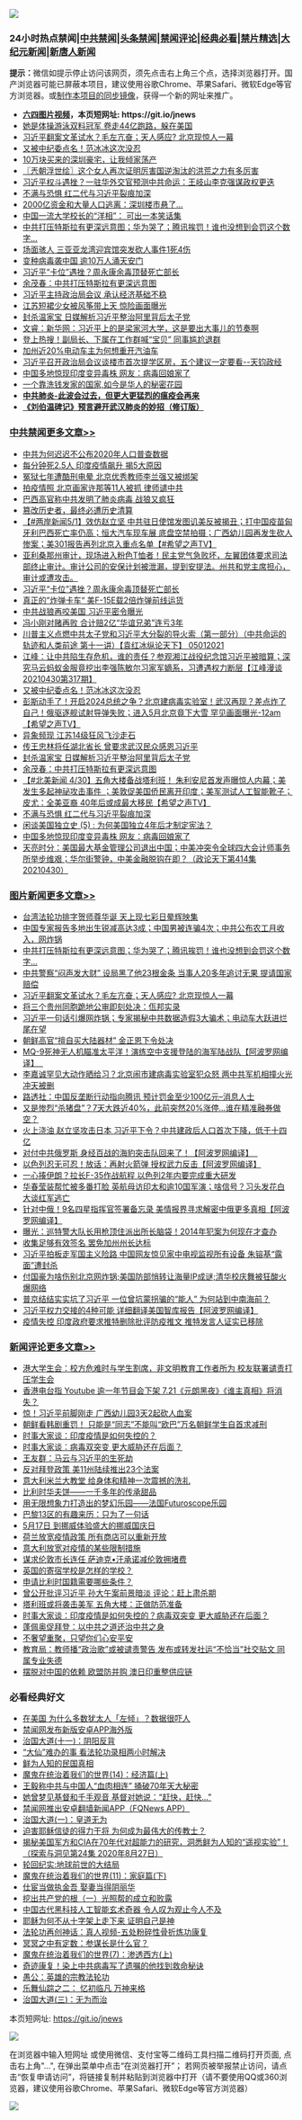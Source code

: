 ![](https://raw.githubusercontent.com/fqnews/bnews/master/64photo/fqnews-qr.jpg)

<div id="tt">
<h3>24小时热点禁闻|<a href="#%E4%B8%AD%E5%85%B1%E7%A6%81%E9%97%BB%E6%9B%B4%E5%A4%9A%E6%96%87%E7%AB%A0">中共禁闻</a>|<a href="#%E5%9B%BE%E7%89%87%E6%96%B0%E9%97%BB%E6%9B%B4%E5%A4%9A%E6%96%87%E7%AB%A0">头条禁闻</a>|<a href="#%E6%96%B0%E9%97%BB%E8%AF%84%E8%AE%BA%E6%9B%B4%E5%A4%9A%E6%96%87%E7%AB%A0">禁闻评论|<a href="#%E5%BF%85%E7%9C%8B%E7%BB%8F%E5%85%B8%E5%A5%BD%E6%96%87">经典必看|<a href="/video.md#%E7%A6%81%E7%89%87%E7%B2%BE%E9%80%89">禁片精选</a>|<a href="https://github.com/fqnews/djy/blob/master/gb/nf1351518.md#1">大纪元新闻</a>|<a href="https://github.com/fqnews/ntdtv/blob/master/gb/prog204.md#1">新唐人新闻</a></h3>
<div><b>提示：</b>微信如提示停止访问该网页，须先点击右上角三个点，选择浏览器打开。国产浏览器可能已屏蔽本项目，建议使用谷歌Chrome、苹果Safari、微软Edge等官方浏览器。或<a href="https://github.com/fqnews/bnews/blob/master/%E5%88%B6%E4%BD%9Cgit%E7%A6%81%E9%97%BB%E9%95%9C%E5%83%8F.md">制作本项目的同步镜像</a>，获得一个新的网址来推广。</div>
<ul>
<li><b><a href="http://d1.bdrive.tk/64.mp4" target="_blank">六四图片视频</a>，本页短网址: https://git.io/jnews</b></li>
<li><a href="/yule/20210501/1537305.md">她是体操游泳双料冠军 卷走44亿跑路，躲在美国</a></li>
<li><a href="/topimagenews/20210501/1537439.md">习近平翻案文革试水？毛左亢奋；天人感应? 北京现惊人一幕</a></li>
<li><a href="/cbnews/20210501/1537527.md">又被中纪委点名！范冰冰这次没忍</a></li>
<li><a href="/cbnews/20210501/1537289.md">10万块买来的深圳豪宅，让我倾家荡产</a></li>
<li><a href="/ssgc/20210501/1537280.md">〖兲朝浮世绘〗这个女人再次证明厉害国逆淘汰的洪荒之力有多厉害</a></li>
<li><a href="/comments/20210501/1537553.md">习近平权斗遇挫？一驻华外交官预测中共命运：王岐山李克强谋政权更迭</a></li>
<li><a href="/cbnews/20210501/1537441.md">不满与恐惧 红二代与习近平裂痕加深</a></li>
<li><a href="/cnnews/20210501/1537454.md">2000亿资金和大量人口逃离：深圳楼市悬了…</a></li>
<li><a href="/cnnews/20210501/1537315.md">中国一流大学校长的“洋相”： 可出一本笑话集</a></li>
<li><a href="/topimagenews/20210501/1537673.md">中共打压特斯拉有更深远意图；华为哭了；腾讯挨罚！谁也没想到会罚这个数字…</a></li>
<li><a href="/cnnews/20210501/1537228.md">场面骇人 三亚亚龙湾迎宾馆突发砍人事件1死4伤</a></li>
<li><a href="/cnnews/20210501/1537629.md">变种病毒袭中国 逾10万人涌天安门</a></li>
<li><a href="/cbnews/20210501/1537616.md">习近平“卡位”遇挫？周永康余毒顶替死亡部长</a></li>
<li><a href="/cbnews/20210501/1537461.md">余茂春：中共打压特斯拉有更深远意图</a></li>
<li><a href="/cnnews/20210501/1537229.md">习近平主持政治局会议 承认经济基础不稳</a></li>
<li><a href="/cnnews/20210501/1537417.md">江苏短裙少女被风筝带上天 惊险画面曝光</a></li>
<li><a href="/cbnews/20210501/1537505.md">封杀温家宝 日媒解析习近平整治阿里背后太子党</a></li>
<li><a href="/bannedvideo/20210501/1537631.md">文睿：新华网：习近平上的是梁家河大学，这是要出大事儿的节奏啊</a></li>
<li><a href="/cbnews/20210501/1537214.md">登上热搜！副局长、下属在工作群喊“宝贝” 同事尴尬退群</a></li>
<li><a href="/cnnews/20210501/1537562.md">加州近20%电动车主为何想重开汽油车</a></li>
<li><a href="/bannedvideo/20210501/1537601.md">习近平召开政治局会议谈楼市首次提学区房，五个建议一定要看--天钧政经</a></li>
<li><a href="/cbnews/20210501/1537369.md">中国多地惊现印度变异毒株 网友：病毒回娘家了</a></li>
<li><a href="/worldnews/20210501/1537317.md">一个靠洗钱发家的国家,如今是华人的秘密花园</a></li>
<li><b><a href="/comments/20200211/1275071.md" target="_blank">中共肺炎-此波会过去，但更大更猛烈的瘟疫会再来</a></b></li>
<li><b><a href="/comments/20200207/1272816.md" target="_blank">《刘伯温碑记》预言避开武汉肺炎的妙招（修订版）</a></b></li>
</ul>
</div>

<div class="catlist">
<h3><a href="/cbnews/" target="_blank">中共禁闻</a><span><a href="/cbnews/" target="_blank" rel="nofollow">更多文章>></a></span></h3>
<ul>
<li><a href="/cbnews/20210501/1537808.md" target="_blank">中共为何迟迟不公布2020年人口普查数据</a></li>
<li><a href="/cbnews/20210501/1537807.md" target="_blank">每分钟死2.5人 印度疫情飙升 揭5大原因</a></li>
<li><a href="/cbnews/20210501/1537772.md" target="_blank">冤狱七年遭酷刑电晕 北京优秀教师李兰强又被绑架</a></li>
<li><a href="/cbnews/20210501/1537771.md" target="_blank">拍疫情照 北京画家许那等11人被抓 律师谴中共</a></li>
<li><a href="/cbnews/20210501/1537751.md" target="_blank">巴西高官称中共发明了肺炎病毒 战狼又疯狂</a></li>
<li><a href="/cbnews/20210501/1537713.md" target="_blank">篡改历史者，最终必遭历史清算</a></li>
<li><a href="/comments/20210501/1537689.md" target="_blank">【#两岸新闻5/1】效仿赵立坚 中共驻日使馆发图讥美反被揭丑；打中国疫苗匈牙利巴西死亡率仍高；恒大汽车现车展 底盘空禁拍摄；广西幼儿园再发生砍人惨案；美301报告再列北京入重点名单【#希望之声TV】</a></li>
<li><a href="/comments/20210501/1537675.md" target="_blank">亚利桑那州审计，现场进入粉色T恤者！民主党气急败坏，左翼团体要求司法部终止审计。审计公司的安保计划被泄漏，提到安提法。州共和党主席担心，审计或遭攻击。</a></li>
<li><a href="/cbnews/20210501/1537616.md" target="_blank">习近平“卡位”遇挫？周永康余毒顶替死亡部长</a></li>
<li><a href="/cbnews/20210501/1537571.md" target="_blank">真正的”炸弹卡车“ 美F-15E载2倍炸弹前线运货</a></li>
<li><a href="/cbnews/20210501/1537570.md" target="_blank">中共战狼再咬美国 习近平密令曝光</a></li>
<li><a href="/cbnews/20210501/1537552.md" target="_blank">冯小刚对赌再败 合计赔2亿“华谊兄弟”连亏3年</a></li>
<li><a href="/comments/20210501/1537551.md" target="_blank">川普主义点燃中共太子党和习近平大分裂的导火索（第一部分）（中共命运的轨迹和人类前途  第十一讲）【袁红冰纵论天下】 05012021</a></li>
<li><a href="/cbnews/20210501/1537537.md" target="_blank">江峰：让中共陷生存危机，谁的责任？参观湘江战役纪念馆习近平被暗算；深究马云蚂蚁金服竟挖出李强陈敏尔习家军嫡系，习遭遇权力断层【江峰漫谈20210430第317期】</a></li>
<li><a href="/cbnews/20210501/1537527.md" target="_blank">又被中纪委点名！范冰冰这次没忍</a></li>
<li><a href="/comments/20210501/1537526.md" target="_blank">彭斯动手了！开启2024总统之争？北京建病毒实验室！武汉再现？差点炸了自己！俄驱逐舰试射导弹失败；进入5月北京竟下大雪 罕见画面曝光-12am【希望之声TV】</a></li>
<li><a href="/cbnews/20210501/1537516.md" target="_blank">异象频现 江苏14级狂风飞沙走石</a></li>
<li><a href="/cbnews/20210501/1537506.md" target="_blank">传王忠林将任湖北省长 曾要求武汉民众感恩习近平</a></li>
<li><a href="/cbnews/20210501/1537505.md" target="_blank">封杀温家宝 日媒解析习近平整治阿里背后太子党</a></li>
<li><a href="/cbnews/20210501/1537461.md" target="_blank">余茂春：中共打压特斯拉有更深远意图</a></li>
<li><a href="/comments/20210501/1537449.md" target="_blank">【#北美新闻 4/30】五角大楼备战塔利班！ 朱利安尼首发声曝惊人内幕；美发生多起神祕攻击事件 ；美敦促美国侨民离开印度；美军测试人工智能靴子；皮尤：全美亚裔 40年后或成最大移民【希望之声TV】</a></li>
<li><a href="/cbnews/20210501/1537441.md" target="_blank">不满与恐惧 红二代与习近平裂痕加深</a></li>
<li><a href="/comments/20210501/1537398.md" target="_blank">闲谈美国独立史 (5) : 为何美国独立4年后才制定宪法？</a></li>
<li><a href="/cbnews/20210501/1537369.md" target="_blank">中国多地惊现印度变异毒株 网友：病毒回娘家了</a></li>
<li><a href="/cbnews/20210501/1537368.md" target="_blank">天亮时分：美国最大基金管理公司退出中国；中美冲突令全球四大会计师事务所举步维艰；华尔街警钟，中美金融脱钩在即？（政论天下第414集 20210430）</a></li>

</ul>
</div>
<div class="catlist">
<h3><a href="/topimagenews/" target="_blank">图片新闻</a><span><a href="/topimagenews/" target="_blank" rel="nofollow">更多文章>></a></span></h3>
<ul>
<li><a href="/topimagenews/20210501/1537817.md" target="_blank">台湾法轮功排字贺师尊华诞 天上现七彩日晕辉映集</a></li>
<li><a href="/topimagenews/20210501/1537770.md" target="_blank">中国专家报告多地出生锐减高达3成；中国男被连骗4次；中共公布农工月收入，网炸锅</a></li>
<li><a href="/topimagenews/20210501/1537673.md" target="_blank">中共打压特斯拉有更深远意图；华为哭了；腾讯挨罚！谁也没想到会罚这个数字…</a></li>
<li><a href="/topimagenews/20210501/1537603.md" target="_blank">中共警察“闷声发大财” 设局黑了他23根金条 当事人20多年追讨无果 提请国家赔偿</a></li>
<li><a href="/topimagenews/20210501/1537439.md" target="_blank">习近平翻案文革试水？毛左亢奋；天人感应? 北京现惊人一幕</a></li>
<li><a href="/topimagenews/20210501/1537438.md" target="_blank">将三个贵州同胞跪地公审即刻处决：佤邦实录</a></li>
<li><a href="/topimagenews/20210430/1536975.md" target="_blank">习近平一句话引爆网炸锅；专家揭秘中共数据造假3大骗术；电动车大跃进烂尾在望</a></li>
<li><a href="/topimagenews/20210430/1536842.md" target="_blank">朝鲜高官“擅自买大陆器材” 金正恩下令处决</a></li>
<li><a href="/topimagenews/20210430/1536829.md" target="_blank">MQ-9死神无人机瞄准太平洋！演练空中支援登陆的海军陆战队【阿波罗网编译】  </a></li>
<li><a href="/topimagenews/20210430/1536738.md" target="_blank">李嘉诚罕见大动作晒给习？北京闹市建病毒实验室犯众怒 两中共军机相撞火光冲天被删</a></li>
<li><a href="/topimagenews/20210430/1536651.md" target="_blank">路透社：中国反垄断行动指向腾讯 预计罚金至少100亿元&#8211;消息人士</a></li>
<li><a href="/topimagenews/20210429/1536013.md" target="_blank">又是惨烈“杀猪盘”？7天大跌近40%，此前突然20%涨停…谁在精准融券做空？</a></li>
<li><a href="/topimagenews/20210428/1535537.md" target="_blank">火上浇油 赵立坚攻击日本 习近平下令？中共建政后人口首次下降，低于十四亿</a></li>
<li><a href="/topimagenews/20210428/1535430.md" target="_blank">对付中共俄罗斯 身经百战的海豹突击队回来了！【阿波罗网编译】  </a></li>
<li><a href="/topimagenews/20210428/1535346.md" target="_blank">以色列忍无可忍！放话：再射火箭弹 授权武力反击【阿波罗网编译】</a></li>
<li><a href="/topimagenews/20210428/1535299.md" target="_blank">一心揍伊朗？拉长F-35作战航程 以色列2年内要完成重大研发</a></li>
<li><a href="/topimagenews/20210427/1534826.md" target="_blank">华春莹装帮忙被多番打脸 英航母访印太和逾10国军演；啥信号？习头发花白大谈红军逃亡</a></li>
<li><a href="/topimagenews/20210427/1534723.md" target="_blank">针对中俄！9名四星指挥官签署备忘录 美情报界寻求解密中俄更多真相【阿波罗网编译】</a></li>
<li><a href="/topimagenews/20210427/1534591.md" target="_blank">曝光：巡特警大队长用枪顶住派出所长脑袋！2014年犯案为何现在才查办</a></li>
<li><a href="/topimagenews/20210427/1534584.md" target="_blank">收集足够有效签名 罢免加州州长达标</a></li>
<li><a href="/topimagenews/20210427/1534438.md" target="_blank">习近平拍板走军国主义险路 中国网友惊见家中电视监视所有设备 朱镕基“露面”遭封杀</a></li>
<li><a href="/topimagenews/20210426/1534079.md" target="_blank">付国豪为啥伤别北京网炸锅;美国防部悄转让海量IP成谜;清华校庆舞被狂酸火爆网络</a></li>
<li><a href="/topimagenews/20210426/1533900.md" target="_blank">普京结结实实坑了习近平 一位曾坑蒙拐骗的“能人” 为何站到中南海前？</a></li>
<li><a href="/topimagenews/20210426/1533897.md" target="_blank">习近平权力交接的4种可能 详细翻译美国智库报告【阿波罗网编译】</a></li>
<li><a href="/topimagenews/20210426/1533645.md" target="_blank">疫情失控 印度政府要求推特删除批评防疫推文 推特发言人证实已移除</a></li>

</ul>
</div>
<div class="catlist">
<h3><a href="/comments/" target="_blank">新闻评论</a><span><a href="/comments/" target="_blank" rel="nofollow">更多文章>></a></span></h3>
<ul>
<li><a href="/comments/20210502/1537821.md" target="_blank">港大学生会：校方危难时与学生割席，非文明教育工作者所为 校友联署谴责打压学生会</a></li>
<li><a href="/comments/20210502/1537820.md" target="_blank">香港电台指 Youtube 逾一年节目会下架 7.21《元朗黑夜》《谁主真相》将消失？</a></li>
<li><a href="/comments/20210502/1537819.md" target="_blank">惊！习近平前脚刚走 广西幼儿园3天2起砍人血案</a></li>
<li><a href="/comments/20210502/1537818.md" target="_blank">朝鲜看韩剧重罚！ 只能是“同志”不能叫“欧巴”万名朝鲜学生自首求减刑</a></li>
<li><a href="/comments/20210501/1537806.md" target="_blank">时事大家谈：印度疫情是如何失控的？</a></li>
<li><a href="/comments/20210501/1537805.md" target="_blank">时事大家谈：病毒双突变 更大威胁还在后面？</a></li>
<li><a href="/comments/20210501/1537804.md" target="_blank">王友群：马云与习近平的生死劫</a></li>
<li><a href="/comments/20210501/1537791.md" target="_blank">反对拜登政策 美11州陆续推出23个法案</a></li>
<li><a href="/comments/20210501/1537790.md" target="_blank">意大利米兰大教堂 给身体和精神一次震撼的洗礼</a></li>
<li><a href="/comments/20210501/1537789.md" target="_blank">比利时华夫饼——一千多年的传承甜品</a></li>
<li><a href="/comments/20210501/1537788.md" target="_blank">用无限想象力打造出的梦幻乐园——法国Futuroscope乐园</a></li>
<li><a href="/comments/20210501/1537787.md" target="_blank">巴黎13区的有趣来历：只为了一句话</a></li>
<li><a href="/comments/20210501/1537786.md" target="_blank">5月17日 到挪威体验盛大的挪威国庆日</a></li>
<li><a href="/comments/20210501/1537785.md" target="_blank">荷兰放宽疫情政策 所有商店可以重新开放</a></li>
<li><a href="/comments/20210501/1537784.md" target="_blank">意大利放宽对疫情的某些限制措施</a></li>
<li><a href="/comments/20210501/1537783.md" target="_blank">谋求伦敦市长连任 萨迪克•汗承诺减伦敦拥堵费</a></li>
<li><a href="/comments/20210501/1537782.md" target="_blank">英国的寄宿学校是怎样的学校？</a></li>
<li><a href="/comments/20210501/1537781.md" target="_blank">申请比利时国籍需要哪些条件？</a></li>
<li><a href="/comments/20210501/1537773.md" target="_blank">曾公开批评习近平 孙大午案前景暗淡 评论：赶上肃杀期</a></li>
<li><a href="/comments/20210501/1537756.md" target="_blank">塔利班或将袭击美军 五角大楼：正做防范准备</a></li>
<li><a href="/comments/20210501/1537755.md" target="_blank">时事大家谈：印度疫情是如何失控的？病毒双突变 更大威胁还在后面？</a></li>
<li><a href="/comments/20210501/1537721.md" target="_blank">蓬佩奥促拜登：以中共之道还治中共之身</a></li>
<li><a href="/comments/20210501/1537719.md" target="_blank">不奢望重聚，只望你们心安平安</a></li>
<li><a href="/comments/20210501/1537718.md" target="_blank">教育局：教师播“政治歌”或被谴责警告 发布或转发社运“不恰当”社交贴文 同属专业失德</a></li>
<li><a href="/comments/20210501/1537698.md" target="_blank">摆脱对中国的依赖 欧盟防并购 澳日印重整供应链</a></li>

</ul>
</div>

<div class="catlist">
<h3>必看经典好文</h3>
<ul>
<li><a href="/comments/20200427/1319933.md" target="_blank">在美国 为什么多数犹太人「左倾」？数据很吓人</a></li>
<li><a href="/comments/20200627/783266.md" target="_blank">禁闻网发布新版安卓APP海外版</a></li>
<li><a href="/cbnews/20180317/915893.md" target="_blank">治国大道(十一)：阴阳反背</a></li>
<li><a href="/cbnews/20210428/1535533.md" target="_blank">“大仙”难办的事  看法轮功录相两小时解决</a></li>
<li><a href="/comments/20200926/1403589.md" target="_blank">鲜为人知的民国真相</a></li>
<li><a href="/topimagenews/20180605/953415.md" target="_blank">魔鬼在统治着我们的世界(14)：经济篇(上)</a></li>
<li><a href="/cbnews/20200730/1371580.md" target="_blank">王毅称中共与中国人“血肉相连” 捅破70年天大秘密</a></li>
<li><a href="/cnnews/20210420/1529760.md" target="_blank">她曾梦见基督和千手观音 基督对她说：“赶快，赶快…”</a></li>
<li><a href="/comments/20200503/1322531.md" target="_blank">禁闻网推出安卓翻墙新闻APP（FQNews APP）</a></li>
<li><a href="/cbnews/20180307/911097.md" target="_blank">治国大道(一)：皇道无为</a></li>
<li><a href="/comments/20200622/1346846.md" target="_blank">迫害耶稣信徒的得力干将  为何成为最伟大的传教士？</a></li>
<li><a href="/cbnews/20200828/1386804.md" target="_blank">揭秘美国军方和CIA在70年代对超能力的研究，洞悉鲜为人知的“遥视实验”！（探索与洞见第24集 2020年8月27日）</a></li>
<li><a href="/comments/20200920/582873.md" target="_blank">轮回纪实:地球前世的大结局</a></li>
<li><a href="/topimagenews/20180530/950691.md" target="_blank">魔鬼在统治着我们的世界(11)：家庭篇(下)</a></li>
<li><a href="/lifebaike/20161111/612348.md" target="_blank">仕宦当做执金吾 娶妻当得阴丽华</a></li>
<li><a href="/comments/20200629/1352460.md" target="_blank">挖出共产党的根（一）光照帮的成立和败露</a></li>
<li><a href="/comments/20210223/1492497.md" target="_blank">中国古代黑科技人工智能玄术奇器 令人叹为观止今人不及</a></li>
<li><a href="/ccpdope/20190803/1168965.md" target="_blank">耶稣为何不从十字架上走下来 证明自己是神</a></li>
<li><a href="/comments/20190516/1128964.md" target="_blank">法轮功再创神话：真人视频-五处粉碎性骨折炼功康复</a></li>
<li><a href="/tculture/20200812/1378929.md" target="_blank">冥冥之中有定数：参谋长是什么官？</a></li>
<li><a href="/topimagenews/20180527/948369.md" target="_blank">魔鬼在统治着我们的世界(7)：渗透西方(上)</a></li>
<li><a href="/topimagenews/20210131/1478453.md" target="_blank">奇迹康复！染上中共病毒写了遗嘱的他找到救命秘诀</a></li>
<li><a href="/comments/20200313/1292991.md" target="_blank">愚公：英雄的宗教法轮功</a></li>
<li><a href="/tculture/20170711/790081.md" target="_blank">乐舞仙踪之二： 忆初临凡 万神来格</a></li>
<li><a href="/cbnews/20180309/912114.md" target="_blank">治国大道(三)：无为而治</a></li>

</ul>
</div>

本页短网址: https://git.io/jnews

![](https://raw.githubusercontent.com/fqnews/bnews/master/64photo/fqnews-qr.jpg)

在浏览器中输入短网址 或使用微信、支付宝等二维码工具扫描二维码打开页面, 点击右上角"...", 在弹出菜单中点击“在浏览器打开”； 若网页被举报禁止访问，请点击“恢复申请访问”，将链接复制并粘贴到浏览器中打开（请不要使用QQ或360浏览器，建议使用谷歌Chrome、苹果Safari、微软Edge等官方浏览器）

![](https://raw.githubusercontent.com/fqnews/bnews/master/64photo/wx.jpg)